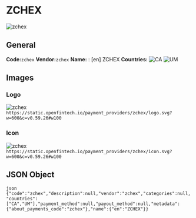 # ZCHEX 
![zchex](https://static.openfintech.io/payment_providers/zchex/logo.svg?w=600&c=v0.59.26#w100) 
## General 
**Code:**`zchex` 
**Vendor:**`zchex` 
**Name:** 
:	[en] ZCHEX 
**Countries:** 
![CA](https://cdnjs.cloudflare.com/ajax/libs/flag-icon-css/3.3.0/flags/4x3/CA.svg#w24) 
![UM](https://cdnjs.cloudflare.com/ajax/libs/flag-icon-css/3.3.0/flags/4x3/UM.svg#w24) 
 
## Images 
### Logo 
![zchex](https://static.openfintech.io/payment_providers/zchex/logo.svg?w=600&c=v0.59.26#w100) 
``` https://static.openfintech.io/payment_providers/zchex/logo.svg?w=600&c=v0.59.26#w100 ``` 
### Icon 
![zchex](https://static.openfintech.io/payment_providers/zchex/icon.svg?w=600&c=v0.59.26#w100) 
``` https://static.openfintech.io/payment_providers/zchex/icon.svg?w=600&c=v0.59.26#w100 ``` 
## JSON Object 
```json {"code":"zchex","description":null,"vendor":"zchex","categories":null,"countries":["CA","UM"],"payment_method":null,"payout_method":null,"metadata":{"about_payments_code":"zchex"},"name":{"en":"ZCHEX"}} ``` 
